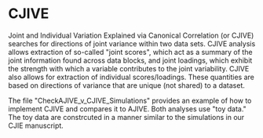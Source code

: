 # CJIVE

Joint and Individual Variation Explained via Canonical Correlation (or CJIVE) searches for directions of joint variance within two data sets. CJIVE analysis allows extraction of so-called "joint scores", which act as a summary of the joint information found across data blocks, and joint loadings, which exhibit the strength with which a variable contributes to the joint variability. CJIVE also allows for extraction of individual scores/loadings. These quantities are based on directions of variance that are unique (not shared) to a dataset. 

The file "CheckAJIVE_v_CJIVE_Simulations" provides an example of how to implement CJIVE and compares it to AJIVE. Both analyses use "toy data." The toy data are constrcuted in a manner similar to the simulations in our CJIE manuscript. 
